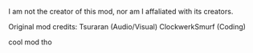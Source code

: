 I am not the creator of this mod, nor am I affaliated with its creators.

Original mod credits:
Tsuraran (Audio/Visual)
ClockwerkSmurf (Coding)

cool mod tho
